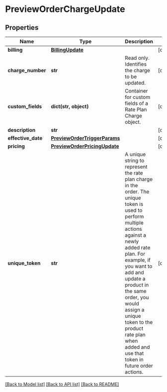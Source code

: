 # PreviewOrderChargeUpdate

## Properties
Name | Type | Description | Notes
------------ | ------------- | ------------- | -------------
**billing** | [**BillingUpdate**](BillingUpdate.md) |  | [optional] 
**charge_number** | **str** | Read only. Identifies the charge to be updated.  | [optional] 
**custom_fields** | **dict(str, object)** | Container for custom fields of a Rate Plan Charge object.  | [optional] 
**description** | **str** |  | [optional] 
**effective_date** | [**PreviewOrderTriggerParams**](PreviewOrderTriggerParams.md) |  | [optional] 
**pricing** | [**PreviewOrderPricingUpdate**](PreviewOrderPricingUpdate.md) |  | [optional] 
**unique_token** | **str** | A unique string to represent the rate plan charge in the order. The unique token is used to perform multiple actions against a newly added rate plan. For example, if you want to add and update a product in the same order, you would assign a unique token to the product rate plan when added and use that token in future order actions.  | [optional] 

[[Back to Model list]](../README.md#documentation-for-models) [[Back to API list]](../README.md#documentation-for-api-endpoints) [[Back to README]](../README.md)


